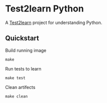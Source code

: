 # Test2learn Python

A [Test2learn](https://github.com/wonderchang/test2learn) project for understanding Python.

## Quickstart

Build running image

    make

Run tests to learn

    make test

Clean artifects

    make clean


<!--
  vi:et:wrap:ts=2:sw=2
-->
